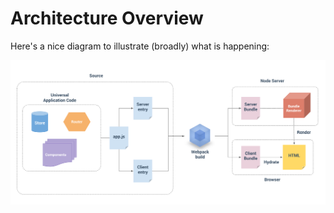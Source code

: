 # Architecture Overview

Here's a nice diagram to illustrate (broadly) what is happening:

![Overview](./img/architecture-overview.png)
